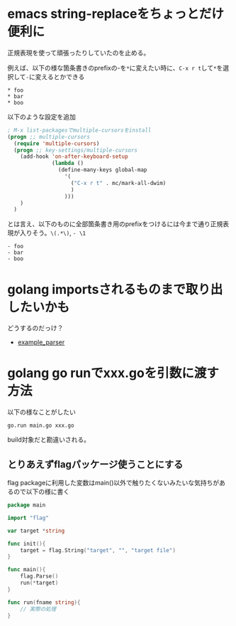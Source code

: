 # emacs string-replaceをちょっとだけ便利に

正規表現を使って頑張ったりしていたのを止める。

例えば、以下の様な箇条書きのprefixの-を`*`に変えたい時に、`C-x r t`して`*`を選択して`-`に変えるとかできる

```
* foo
* bar
* boo
```

以下のような設定を追加

```lisp
; M-x list-packagesでmultiple-cursorsをinstall
(progn ;; multiple-cursors
  (require 'multiple-cursors)
  (progn ;; key-settings/multiple-cursors
    (add-hook 'on-after-keyboard-setup
              (lambda ()
                (define-many-keys global-map
                  '(
                    ("C-x r t" . mc/mark-all-dwim)
                    )
                  )))
    )
  )
```

とは言え、以下のものに全部箇条書き用のprefixをつけるには今まで通り正規表現が入りそう。`\(.*\)`, `- \1`

```
- foo
- bar
- boo
```

# golang importsされるものまで取り出したいかも

どうするのだっけ？

- [example_parser](./example_parser)

# golang go runでxxx.goを引数に渡す方法

以下の様なことがしたい

```
go.run main.go xxx.go
```

build対象だと勘違いされる。

## とりあえずflagパッケージ使うことにする

flag packageに利用した変数はmain()以外で触りたくないみたいな気持ちがあるので以下の様に書く

```go
package main

import "flag"

var target *string

func init(){
	target = flag.String("target", "", "target file")
}

func main(){
	flag.Parse()
	run(*target)
}

func run(fname string){
	// 実際の処理
}
```

